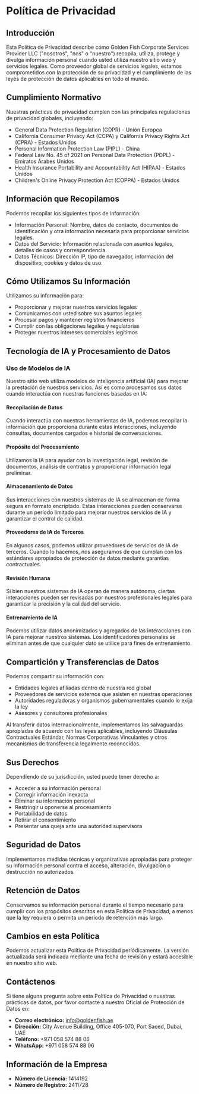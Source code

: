 # Política de Privacidad

## Introducción

Esta Política de Privacidad describe cómo Golden Fish Corporate Services Provider LLC ("nosotros", "nos" o "nuestro") recopila, utiliza, protege y divulga información personal cuando usted utiliza nuestro sitio web y servicios legales. Como proveedor global de servicios legales, estamos comprometidos con la protección de su privacidad y el cumplimiento de las leyes de protección de datos aplicables en todo el mundo.

## Cumplimiento Normativo

Nuestras prácticas de privacidad cumplen con las principales regulaciones de privacidad globales, incluyendo:

- General Data Protection Regulation (GDPR) - Unión Europea
- California Consumer Privacy Act (CCPA) y California Privacy Rights Act (CPRA) - Estados Unidos
- Personal Information Protection Law (PIPL) - China
- Federal Law No. 45 of 2021 on Personal Data Protection (PDPL) - Emiratos Árabes Unidos
- Health Insurance Portability and Accountability Act (HIPAA) - Estados Unidos
- Children's Online Privacy Protection Act (COPPA) - Estados Unidos

## Información que Recopilamos

Podemos recopilar los siguientes tipos de información:

- Información Personal: Nombre, datos de contacto, documentos de identificación y otra información necesaria para proporcionar servicios legales.
- Datos del Servicio: Información relacionada con asuntos legales, detalles de casos y correspondencia.
- Datos Técnicos: Dirección IP, tipo de navegador, información del dispositivo, cookies y datos de uso.

## Cómo Utilizamos Su Información

Utilizamos su información para:

- Proporcionar y mejorar nuestros servicios legales
- Comunicarnos con usted sobre sus asuntos legales
- Procesar pagos y mantener registros financieros
- Cumplir con las obligaciones legales y regulatorias
- Proteger nuestros intereses comerciales legítimos

## Tecnología de IA y Procesamiento de Datos

### Uso de Modelos de IA

Nuestro sitio web utiliza modelos de inteligencia artificial (IA) para mejorar la prestación de nuestros servicios. Así es como procesamos sus datos cuando interactúa con nuestras funciones basadas en IA:

#### Recopilación de Datos

Cuando interactúa con nuestras herramientas de IA, podemos recopilar la información que proporciona durante estas interacciones, incluyendo consultas, documentos cargados e historial de conversaciones.

#### Propósito del Procesamiento

Utilizamos la IA para ayudar con la investigación legal, revisión de documentos, análisis de contratos y proporcionar información legal preliminar.

#### Almacenamiento de Datos

Sus interacciones con nuestros sistemas de IA se almacenan de forma segura en formato encriptado. Estas interacciones pueden conservarse durante un período limitado para mejorar nuestros servicios de IA y garantizar el control de calidad.

#### Proveedores de IA de Terceros

En algunos casos, podemos utilizar proveedores de servicios de IA de terceros. Cuando lo hacemos, nos aseguramos de que cumplan con los estándares apropiados de protección de datos mediante garantías contractuales.

#### Revisión Humana

Si bien nuestros sistemas de IA operan de manera autónoma, ciertas interacciones pueden ser revisadas por nuestros profesionales legales para garantizar la precisión y la calidad del servicio.

#### Entrenamiento de IA

Podemos utilizar datos anonimizados y agregados de las interacciones con IA para mejorar nuestros sistemas. Los identificadores personales se eliminan antes de que cualquier dato se utilice para fines de entrenamiento.

## Compartición y Transferencias de Datos

Podemos compartir su información con:

- Entidades legales afiliadas dentro de nuestra red global
- Proveedores de servicios externos que asisten en nuestras operaciones
- Autoridades reguladoras y organismos gubernamentales cuando lo exija la ley
- Asesores y consultores profesionales

Al transferir datos internacionalmente, implementamos las salvaguardas apropiadas de acuerdo con las leyes aplicables, incluyendo Cláusulas Contractuales Estándar, Normas Corporativas Vinculantes y otros mecanismos de transferencia legalmente reconocidos.

## Sus Derechos

Dependiendo de su jurisdicción, usted puede tener derecho a:

- Acceder a su información personal
- Corregir información inexacta
- Eliminar su información personal
- Restringir u oponerse al procesamiento
- Portabilidad de datos
- Retirar el consentimiento
- Presentar una queja ante una autoridad supervisora

## Seguridad de Datos

Implementamos medidas técnicas y organizativas apropiadas para proteger su información personal contra el acceso, alteración, divulgación o destrucción no autorizados.

## Retención de Datos

Conservamos su información personal durante el tiempo necesario para cumplir con los propósitos descritos en esta Política de Privacidad, a menos que la ley requiera o permita un período de retención más largo.

## Cambios en esta Política

Podemos actualizar esta Política de Privacidad periódicamente. La versión actualizada será indicada mediante una fecha de revisión y estará accesible en nuestro sitio web.

## Contáctenos

Si tiene alguna pregunta sobre esta Política de Privacidad o nuestras prácticas de datos, por favor contacte a nuestro Oficial de Protección de Datos en:

- **Correo electrónico:** info@goldenfish.ae
- **Dirección:** City Avenue Building, Office 405-070, Port Saeed, Dubai, UAE
- **Teléfono:** +971 058 574 88 06
- **WhatsApp:** +971 058 574 88 06

## Información de la Empresa

- **Número de Licencia:** 1414192
- **Número de Registro:** 2411728